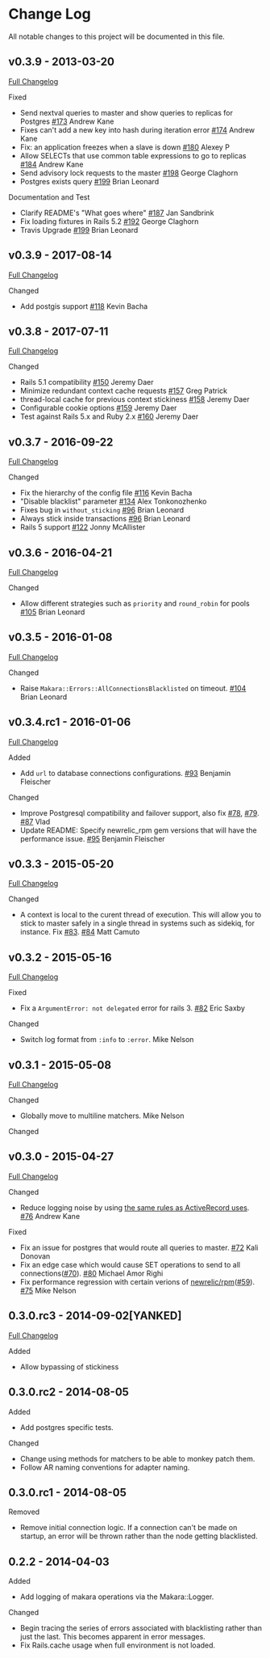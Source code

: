 # Change Log
All notable changes to this project will be documented in this file.

## v0.3.9 - 2013-03-20
[Full Changelog](https://github.com/taskrabbit/makara/compare/v0.3.9...v0.3.10) 

Fixed
- Send nextval queries to master and show queries to replicas for Postgres [#173](https://github.com/taskrabbit/makara/pull/173) Andrew Kane
- Fixes can't add a new key into hash during iteration error [#174](https://github.com/taskrabbit/makara/pull/174) Andrew Kane
- Fix: an application freezes when a slave is down [#180](https://github.com/taskrabbit/makara/pull/180) Alexey P
- Allow SELECTs that use common table expressions to go to replicas [#184](https://github.com/taskrabbit/makara/pull/184) Andrew Kane
- Send advisory lock requests to the master [#198](https://github.com/taskrabbit/makara/pull/198) George Claghorn
- Postgres exists query [#199](https://github.com/taskrabbit/makara/pull/199) Brian Leonard

Documentation and Test
- Clarify README's "What goes where" [#187](https://github.com/taskrabbit/makara/pull/187) Jan Sandbrink
- Fix loading fixtures in Rails 5.2 [#192](https://github.com/taskrabbit/makara/pull/192) George Claghorn
- Travis Upgrade [#199](https://github.com/taskrabbit/makara/pull/199) Brian Leonard

## v0.3.9 - 2017-08-14
[Full Changelog](https://github.com/taskrabbit/makara/compare/v0.3.8...v0.3.9) 

Changed
- Add postgis support [#118](https://github.com/taskrabbit/makara/pull/118) Kevin Bacha

## v0.3.8 - 2017-07-11

[Full Changelog](https://github.com/taskrabbit/makara/compare/v0.3.7...v0.3.8) 

Changed
- Rails 5.1 compatibility [#150](https://github.com/taskrabbit/makara/pull/150) Jeremy Daer
- Minimize redundant context cache requests [#157](https://github.com/taskrabbit/makara/issues/157) Greg Patrick
- thread-local cache for previous context stickiness [#158](https://github.com/taskrabbit/makara/issues/158)  Jeremy Daer
- Configurable cookie options [#159](https://github.com/taskrabbit/makara/pull/159) Jeremy Daer
- Test against Rails 5.x and Ruby 2.x [#160](https://github.com/taskrabbit/makara/pull/160) Jeremy Daer

## v0.3.7 - 2016-09-22

[Full Changelog](https://github.com/taskrabbit/makara/compare/v0.3.6...v0.3.7)

Changed

- Fix the hierarchy of the config file [#116](https://github.com/taskrabbit/makara/pull/116) Kevin Bacha
- "Disable blacklist" parameter [#134](https://github.com/taskrabbit/makara/pull/134) Alex Tonkonozhenko
- Fixes bug in `without_sticking` [#96](https://github.com/taskrabbit/makara/pull/96) Brian Leonard
- Always stick inside transactions [#96](https://github.com/taskrabbit/makara/pull/96) Brian Leonard
- Rails 5 support [#122](https://github.com/taskrabbit/makara/pull/122) Jonny McAllister

## v0.3.6 - 2016-04-21

[Full Changelog](https://github.com/taskrabbit/makara/compare/v0.3.5...v0.3.6)

Changed

- Allow different strategies such as `priority` and `round_robin` for pools [#105](https://github.com/taskrabbit/makara/pull/105) Brian Leonard


## v0.3.5 - 2016-01-08

[Full Changelog](https://github.com/taskrabbit/makara/compare/v0.3.4.rc1...v0.3.5)

Changed

- Raise `Makara::Errors::AllConnectionsBlacklisted` on timeout. [#104](https://github.com/taskrabbit/makara/pull/104) Brian Leonard

## v0.3.4.rc1 - 2016-01-06

[Full Changelog](https://github.com/taskrabbit/makara/compare/v0.3.3...v0.3.4.rc1)

Added

- Add `url` to database connections configurations. [#93](https://github.com/taskrabbit/makara/pull/93) Benjamin Fleischer

Changed

- Improve Postgresql compatibility and failover support, also fix [#78](https://github.com/taskrabbit/makara/issues/78), [#79](https://github.com/taskrabbit/makara/issues/79). [#87](https://github.com/taskrabbit/makara/pull/87) Vlad
- Update README: Specify newrelic_rpm gem versions that will have the performance issue. [#95](https://github.com/taskrabbit/makara/pull/95) Benjamin Fleischer

## v0.3.3 - 2015-05-20

[Full Changelog](https://github.com/taskrabbit/makara/compare/v0.3.2...v0.3.3)

Changed

- A context is local to the curent thread of execution. This will allow you to stick to master safely in a single thread in systems such as sidekiq, for instance. Fix [#83](https://github.com/taskrabbit/makara/issues/83). [#84](https://github.com/taskrabbit/makara/pull/84) Matt Camuto

## v0.3.2 - 2015-05-16

[Full Changelog](https://github.com/taskrabbit/makara/compare/v0.3.1...v0.3.2)

Fixed

- Fix a `ArgumentError: not delegated` error for rails 3. [#82](https://github.com/taskrabbit/makara/pull/82) Eric Saxby

Changed

- Switch log format from `:info` to `:error`. Mike Nelson

## v0.3.1 - 2015-05-08

[Full Changelog](https://github.com/taskrabbit/makara/compare/v0.3.0...v0.3.1)

Changed

- Globally move to multiline matchers. Mike Nelson

Changed

## v0.3.0 - 2015-04-27

[Full Changelog](https://github.com/taskrabbit/makara/compare/v0.3.0.rc3...v0.3.0)

Changed

- Reduce logging noise by using [the same rules as ActiveRecord uses](https://github.com/rails/rails/blob/b06f64c3480cd389d14618540d62da4978918af0/activerecord/lib/active_record/log_subscriber.rb#L33). [#76](https://github.com/taskrabbit/makara/pull/76) Andrew Kane

Fixed

- Fix an issue for postgres that would route all queries to master. [#72](https://github.com/taskrabbit/makara/pull/72) Kali Donovan
- Fix an edge case which would cause SET operations to send to all connections([#70](https://github.com/taskrabbit/makara/issues/70)). [#80](https://github.com/taskrabbit/makara/pull/80) Michael Amor Righi
- Fix performance regression with certain verions of [newrelic/rpm](https://github.com/newrelic/rpm)([#59](https://github.com/taskrabbit/makara/issues/59)). [#75](https://github.com/taskrabbit/makara/pull/75) Mike Nelson

## 0.3.0.rc3 - 2014-09-02[YANKED]

[Full Changelog](https://github.com/taskrabbit/makara/compare/v0.3.0.rc2...v0.3.0.rc3)

Added
- Allow bypassing of stickiness

## 0.3.0.rc2 - 2014-08-05
Added
- Add postgres specific tests.

Changed
- Change using methods for matchers to be able to monkey patch them.
- Follow AR naming conventions for adapter naming.

## 0.3.0.rc1 - 2014-08-05
Removed
- Remove initial connection logic. If a connection can't be made on startup, an error will be thrown rather than the node getting blacklisted.


## 0.2.2 - 2014-04-03
Added
- Add logging of makara operations via the Makara::Logger.

Changed
- Begin tracing the series of errors associated with blacklisting rather than just the last. This becomes apparent in error messages.
- Fix Rails.cache usage when full environment is not loaded.
